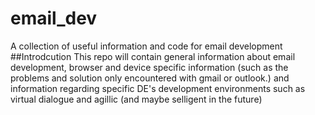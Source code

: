 # email_dev
A collection of useful information and code for email development
##Introdcution
This repo will contain general information about email development,
browser and device specific information (such as the problems and solution only encountered with gmail or outlook.) and
information regarding specific DE's development environments such as virtual dialogue and agillic (and maybe selligent in the future)

